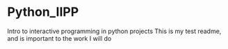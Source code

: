 # Python_IIPP
Intro to interactive programming in python projects
This is my test readme, and is important to the work I will do
